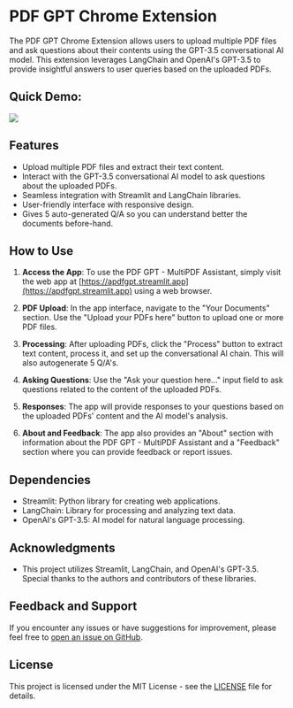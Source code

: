 # PDF GPT Chrome Extension

The PDF GPT Chrome Extension allows users to upload multiple PDF files and ask questions about their contents using the GPT-3.5 conversational AI model. This extension leverages LangChain and OpenAI's GPT-3.5 to provide insightful answers to user queries based on the uploaded PDFs.

## Quick Demo:
![](https://github.com/gaiborjosue/PDF-GPT/blob/main/resources/streamlitdemo.gif)

## Features

- Upload multiple PDF files and extract their text content.
- Interact with the GPT-3.5 conversational AI model to ask questions about the uploaded PDFs.
- Seamless integration with Streamlit and LangChain libraries.
- User-friendly interface with responsive design.
- Gives 5 auto-generated Q/A so you can understand better the documents before-hand.

## How to Use

1. **Access the App**: To use the PDF GPT - MultiPDF Assistant, simply visit the web app at [https://apdfgpt.streamlit.app](https://apdfgpt.streamlit.app) using a web browser.

2. **PDF Upload**: In the app interface, navigate to the "Your Documents" section. Use the "Upload your PDFs here" button to upload one or more PDF files.

3. **Processing**: After uploading PDFs, click the "Process" button to extract text content, process it, and set up the conversational AI chain. This will also autogenerate 5 Q/A's.

4. **Asking Questions**: Use the "Ask your question here..." input field to ask questions related to the content of the uploaded PDFs.

5. **Responses**: The app will provide responses to your questions based on the uploaded PDFs' content and the AI model's analysis.

6. **About and Feedback**: The app also provides an "About" section with information about the PDF GPT - MultiPDF Assistant and a "Feedback" section where you can provide feedback or report issues.

## Dependencies

- Streamlit: Python library for creating web applications.
- LangChain: Library for processing and analyzing text data.
- OpenAI's GPT-3.5: AI model for natural language processing.

## Acknowledgments

- This project utilizes Streamlit, LangChain, and OpenAI's GPT-3.5. Special thanks to the authors and contributors of these libraries.

## Feedback and Support

If you encounter any issues or have suggestions for improvement, please feel free to [open an issue on GitHub](https://github.com/gaiborjosue/PDF-GPT/issues).

## License

This project is licensed under the MIT License - see the [LICENSE](LICENSE) file for details.
